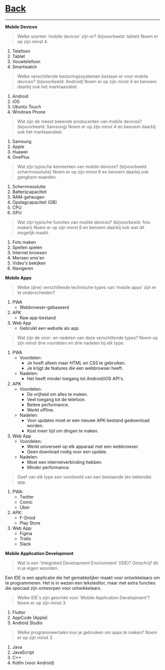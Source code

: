 # [Back](../)

---

**Mobile Devices**

> Welke soorten ‘mobile devices’ zijn er? (bijvoorbeeld: tablet) Noem er op zijn minst 4.

1. Telefoon
2. Tablet
3. Vouwtelefoon
4. Smartwatch

> Welke verschillende besturingssystemen bestaan er voor mobile devices? (bijvoorbeeld: Android) Noem er op zijn minst 4 en benoem daarbij ook het marktaandeel.

1. Android
2. iOS
3. Ubuntu Touch
4. Windows Phone

> Wat zijn de meest bekende producenten van mobile devices? (bijvoorbeeld: Samsung) Noem er op zijn minst 4 en benoem daarbij ook het marktaandeel.

1. Samsung
2. Apple
3. Huawei
4. OnePlus

> Wat zijn typische kenmerken van mobile devices? (bijvoorbeeld: schermresolutie) Noem er op zijn minst 6 en benoem daarbij ook gangbare waarden.

1. Schermresolutie
2. Batterijcapaciteit
3. RAM-geheugen
4. Opslagcapaciteit (GB)
5. CPU
6. GPU

> Wat zijn typische functies van mobile devices? (bijvoorbeeld: foto maken) Noem er op zijn minst 6 en benoem daarbij ook wat dit mogelijk maakt.

1. Foto maken
2. Spellen spelen
3. Internet browsen
4. Mensen sms'en
5. Video's bekijken
6. Navigeren

**Mobile Apps**

> Welke (drie) verschillende technische types van ‘mobile apps’ zijn er te onderscheiden?

1. PWA
   - Webbrowser-gebaseerd
2. APK
   - Raw app-bestand
3. Web App
   - Gebruikt een website als app

> Wat zijn de voor- en nadelen van deze verschillende types? Noem op zijn minst drie voordelen en drie nadelen bij elk type.

1. PWA
   - Voordelen:
     - Je hoeft alleen maar HTML en CSS te gebruiken.
     - Je krijgt de features die een webbrowser heeft.
   - Nadelen:
     - Het heeft minder toegang tot Android/iOS API's.
2. APK
   - Voordelen:
     - De vrijheid om alles te maken.
     - Veel toegang tot de telefoon.
     - Betere performance.
     - Werkt offline.
   - Nadelen:
     - Voor updates moet er een nieuwe APK-bestand gedownload worden.
     - Kost meer tijd om dingen te maken.
3. Web App
   - Voordelen:
     - Werkt universeel op elk apparaat met een webbrowser.
     - Geen download nodig voor een update.
   - Nadelen:
     - Moet een internetverbinding hebben.
     - Minder performance.

> Geef van elk type een voorbeeld van een bestaande (en bekende) app.

1. PWA:
   - Twitter
   - Comic
   - Uber
2. APK:
   - F-Droid
   - Play Store
3. Web App:
   - Figma
   - Trello
   - Slack

**Mobile Application Development**

> Wat is een 'Integrated Development Environment' (IDE)? Omschrijf dit in je eigen woorden.

Een IDE is een applicatie die het gemakkelijker maakt voor ontwikkelaars om te programmeren. Het is in wezen een teksteditor, maar met extra functies die speciaal zijn ontworpen voor ontwikkelaars.

> Welke IDE's zijn geschikt voor 'Mobile Application Development'? Noem er op zijn minst 3.

1. Flutter
2. AppCode (Apple)
3. Android Studio

> Welke programmeertalen kun je gebruiken om apps te maken? Noem er op zijn minst 3.

1. Java
2. JavaScript
3. C++
4. Kotlin (voor Android)
